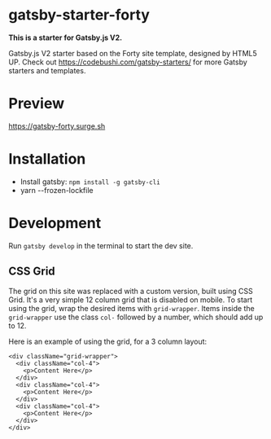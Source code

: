 # gatsby-starter-forty

**This is a starter for Gatsby.js V2.**

Gatsby.js V2 starter based on the Forty site template, designed by HTML5 UP. Check out https://codebushi.com/gatsby-starters/ for more Gatsby starters and templates.

# Preview

https://gatsby-forty.surge.sh

# Installation

* Install gatsby: `npm install -g gatsby-cli`
* yarn --frozen-lockfile

# Development

Run `gatsby develop` in the terminal to start the dev site.

## CSS Grid

The grid on this site was replaced with a custom version, built using CSS Grid. It's a very simple 12 column grid that is disabled on mobile. To start using the grid, wrap the desired items with `grid-wrapper`. Items inside the `grid-wrapper` use the class `col-` followed by a number, which should add up to 12.

Here is an example of using the grid, for a 3 column layout:

```
<div className="grid-wrapper">
  <div className="col-4">
    <p>Content Here</p>
  </div>
  <div className="col-4">
    <p>Content Here</p>
  </div>
  <div className="col-4">
    <p>Content Here</p>
  </div>
</div>
```
